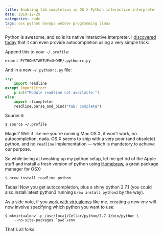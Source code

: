 ```yaml
---
title: Enabling tab completion in OS X Python interactive interpreter
date: 2010-12-29
categories: code
tags: osx python devops webdev programming linux
---
```


Python is awesome, and so is its native interactive interpreter. I [discovered today](http://sontek.net/tips-and-tricks-for-the-python-interpreter) that it can even provide autocompletion using a very simple trick:

Append this to your `~/.profile`:

```terminal
export PYTHONSTARTUP=$HOME/.pythonrc.py
```

And in a new `~/.pythonrc.py` file:

```python
try:
    import readline
except ImportError:
    print("Module readline not available.")
else:
    import rlcompleter
    readline.parse_and_bind("tab: complete")
```

Source it:

```terminal
$ source ~/.profile
```

Magic? Well if like me you're running Mac OS X, it won't work, no autocompletion, nada. OS X seems to ship with a very poor (and obsolete) python, and no `readline` implementation — which is mandatory to achieve our purpose.

So while being at tweaking up my python setup, let me get rid of the Apple stuff and install a fresh version of python using [Homebrew](http://mxcl.github.com/homebrew/), a great package manager for OSX:

```terminal
$ brew install readline python
```

Tadaa! Now you get autocompletion, plus a shiny python 2.7.1 (you could also install latest python3 running `brew install python3` by the way).

As a side note, if you [work with virtualenvs](http://blog.akei.com/post/573774396/installer-django-dans-un-environnement-python-virtuel) like me, creating a new env will now involve specifying which python you want to use:

```terminal
$ mkvirtualenv -p /usr/local/Cellar/python/2.7.1/bin/python \
    --no-site-packages `pwd`/env
```

That's all folks.
